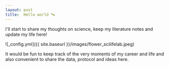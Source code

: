 ```yaml
---
layout: post
title:  Hello world 🛰️
---
```


I'll start to share my thoughts on science, keep my literature notes and update my life here!

![_config.yml]({{ site.baseurl }}/images/flower_scilifelab.jpeg)

It would be fun to keep track of the very moments of my career and life and also convenient to share the data, protocol and ideas here.
